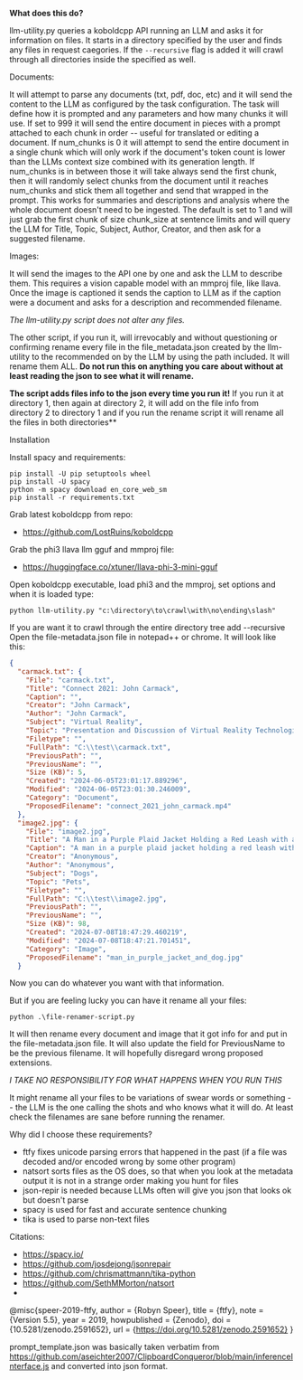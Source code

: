 **What does this do?**

llm-utility.py queries a koboldcpp API running an LLM and asks it for information on files. It starts in a directory specified by the user and finds any files in request caegories. If the ```--recursive``` flag is added it will crawl through all directories inside the specified as well. 

Documents:

It will attempt to parse any documents (txt, pdf, doc, etc) and it will send the content to the LLM as configured by the task configuration. The task will define how it is prompted and any parameters and how many chunks it will use. If set to 999 it will send the entire document in pieces with a prompt attached to each chunk in order -- useful for translated or editing a document. If num_chunks is 0 it will attempt to send the entire document in a single chunk which will only work if the document's token count is lower than the LLMs context size combined with its generation length. If num_chunks is in between those it will take always send the first chunk, then it will randomly select chunks from the document until it reaches num_chunks and stick them all together and send that wrapped in the prompt. This works for summaries and descriptions and analysis where the whole document doesn't need to be ingested. The default is set to 1 and will just grab the first chunk of size chunk_size at sentence limits and will query the LLM for Title, Topic, Subject, Author, Creator, and then ask for a suggested filename. 


Images:

It will send the images to the API one by one and ask the LLM to describe them. This requires a vision capable model with an mmproj file, like llava. Once the image is captioned it sends the caption to LLM as if the caption were a document and asks for a description and recommended filename.

*The llm-utility.py script does not alter any files.*

The other script, if you run it, will irrevocably and without questioning or confirming rename every file in the file_metadata.json created by the llm-utility to the recommended on by the LLM by using the path included. It will rename them ALL. **Do not run this on anything you care about without at least reading the json to see what it will rename.** 

**The script adds files info to the json every time you run it!** If you run it at directory 1, then again at directory 2, it will add on the file info from directory 2 to directory 1 and if you run the rename script it will rename all the files in both directories**

Installation

Install spacy and requirements:

```
pip install -U pip setuptools wheel
pip install -U spacy
python -m spacy download en_core_web_sm
pip install -r requirements.txt
```

Grab latest koboldcpp from repo:

  * https://github.com/LostRuins/koboldcpp

Grab the phi3 llava llm gguf and mmproj file:

* https://huggingface.co/xtuner/llava-phi-3-mini-gguf

Open koboldcpp executable, load phi3 and the mmproj, set options and when it is loaded type:

```
python llm-utility.py "c:\directory\to\crawl\with\no\ending\slash"
```

If you are want it to crawl through the entire directory tree add --recursive
Open the file-metadata.json file in notepad++ or chrome. It will look like this:

```json
{
  "carmack.txt": {
    "File": "carmack.txt",
    "Title": "Connect 2021: John Carmack",
    "Caption": "",
    "Creator": "John Carmack",
    "Author": "John Carmack",
    "Subject": "Virtual Reality",
    "Topic": "Presentation and Discussion of Virtual Reality Technologies and Advancements",
    "Filetype": "",
    "FullPath": "C:\\test\\carmack.txt",
    "PreviousPath": "",
    "PreviousName": "",
    "Size (KB)": 5,
    "Created": "2024-06-05T23:01:17.889296",
    "Modified": "2024-06-05T23:01:30.246009",
    "Category": "Document",
    "ProposedFilename": "connect_2021_john_carmack.mp4"
  },
  "image2.jpg": {
    "File": "image2.jpg",
    "Title": "A Man in a Purple Plaid Jacket Holding a Red Leash with a Dog on the Other End of the Leash",
    "Caption": "A man in a purple plaid jacket holding a red leash with a dog on the other end of the leash.",
    "Creator": "Anonymous",
    "Author": "Anonymous",
    "Subject": "Dogs",
    "Topic": "Pets",
    "Filetype": "",
    "FullPath": "C:\\test\\image2.jpg",
    "PreviousPath": "",
    "PreviousName": "",
    "Size (KB)": 98,
    "Created": "2024-07-08T18:47:29.460219",
    "Modified": "2024-07-08T18:47:21.701451",
    "Category": "Image",
    "ProposedFilename": "man_in_purple_jacket_and_dog.jpg"
  }
```

Now you can do whatever you want with that information.

But if you are feeling lucky you can have it rename all your files:

```
python .\file-renamer-script.py
```

It will then rename every document and image that it got info for and put in the file-metadata.json file. It will also update the field for PreviousName to be the previous filename.
It will hopefully disregard wrong proposed extensions.

*I TAKE NO RESPONSIBILITY FOR WHAT HAPPENS WHEN YOU RUN THIS*

It might rename all your files to be variations of swear words or something -- the LLM is the one calling the shots and who knows what it will do. At least check the filenames are sane before running the renamer.

Why did I choose these requirements?

* ftfy fixes unicode parsing errors that happened in the past (if a file was decoded and/or encoded wrong by some other program)
* natsort sorts files as the OS does, so that when you look at the metadata output it is not in a strange order making you hunt for files
* json-repir is needed because LLMs often will give you json that looks ok but doesn't parse
* spacy is used for fast and accurate sentence chunking
* tika is used to parse non-text files
  
Citations:

* https://spacy.io/
* https://github.com/josdejong/jsonrepair
* https://github.com/chrismattmann/tika-python
* https://github.com/SethMMorton/natsort
* 
@misc{speer-2019-ftfy,
  author       = {Robyn Speer},
  title        = {ftfy},
  note         = {Version 5.5},
  year         = 2019,
  howpublished = {Zenodo},
  doi          = {10.5281/zenodo.2591652},
  url          = {https://doi.org/10.5281/zenodo.2591652}
}


prompt_template.json was basically taken verbatim from https://github.com/aseichter2007/ClipboardConqueror/blob/main/inferenceInterface.js and converted into json format.
